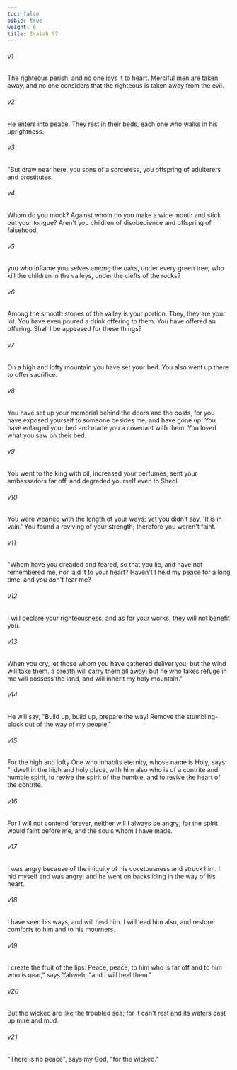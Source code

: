 ```yaml
---
toc: false
bible: true
weight: 6
title: Isaiah 57
---
```




###### v1 
The righteous perish, and no one lays it to heart. Merciful men are taken away, and no one considers that the righteous is taken away from the evil. 

###### v2 
He enters into peace. They rest in their beds, each one who walks in his uprightness. 

###### v3 
"But draw near here, you sons of a sorceress, you offspring of adulterers and prostitutes. 

###### v4 
Whom do you mock? Against whom do you make a wide mouth and stick out your tongue? Aren't you children of disobedience and offspring of falsehood, 

###### v5 
you who inflame yourselves among the oaks, under every green tree; who kill the children in the valleys, under the clefts of the rocks? 

###### v6 
Among the smooth stones of the valley is your portion. They, they are your lot. You have even poured a drink offering to them. You have offered an offering. Shall I be appeased for these things? 

###### v7 
On a high and lofty mountain you have set your bed. You also went up there to offer sacrifice. 

###### v8 
You have set up your memorial behind the doors and the posts, for you have exposed yourself to someone besides me, and have gone up. You have enlarged your bed and made you a covenant with them. You loved what you saw on their bed. 

###### v9 
You went to the king with oil, increased your perfumes, sent your ambassadors far off, and degraded yourself even to Sheol. 

###### v10 
You were wearied with the length of your ways; yet you didn't say, 'It is in vain.' You found a reviving of your strength; therefore you weren't faint. 

###### v11 
"Whom have you dreaded and feared, so that you lie, and have not remembered me, nor laid it to your heart? Haven't I held my peace for a long time, and you don't fear me? 

###### v12 
I will declare your righteousness; and as for your works, they will not benefit you. 

###### v13 
When you cry, let those whom you have gathered deliver you; but the wind will take them. a breath will carry them all away: but he who takes refuge in me will possess the land, and will inherit my holy mountain." 

###### v14 
He will say, "Build up, build up, prepare the way! Remove the stumbling-block out of the way of my people." 

###### v15 
For the high and lofty One who inhabits eternity, whose name is Holy, says: "I dwell in the high and holy place, with him also who is of a contrite and humble spirit, to revive the spirit of the humble, and to revive the heart of the contrite. 

###### v16 
For I will not contend forever, neither will I always be angry; for the spirit would faint before me, and the souls whom I have made. 

###### v17 
I was angry because of the iniquity of his covetousness and struck him. I hid myself and was angry; and he went on backsliding in the way of his heart. 

###### v18 
I have seen his ways, and will heal him. I will lead him also, and restore comforts to him and to his mourners. 

###### v19 
I create the fruit of the lips: Peace, peace, to him who is far off and to him who is near," says Yahweh; "and I will heal them." 

###### v20 
But the wicked are like the troubled sea; for it can't rest and its waters cast up mire and mud. 

###### v21 
"There is no peace", says my God, "for the wicked."
